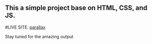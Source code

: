 ## This a simple project base on HTML, CSS, and JS.
#LIVE SITE: [parallax](https://paralax-effect-with-html-css-and-js.vercel.app/)

Stay tuned for the amazing output
